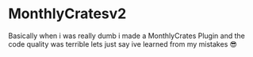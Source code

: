 # MonthlyCratesv2
Basically when i was really dumb i made a MonthlyCrates Plugin and the code quality was terrible lets just say ive learned from my mistakes :sunglasses:
